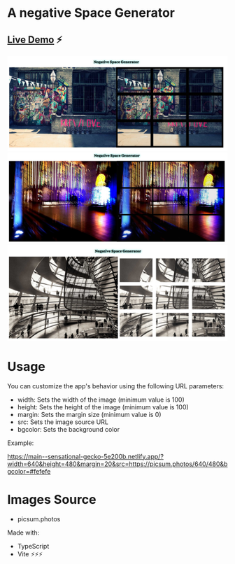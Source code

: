 # A negative Space Generator

## [Live Demo](https://main--sensational-gecko-5e200b.netlify.app/) ⚡

![Demo 1](/demo/demo1.jpg)
![Demo 2](/demo/demo2.jpg)
![Demo 3](/demo/demo3.jpg)


# Usage
You can customize the app's behavior using the following URL parameters:

- width: Sets the width of the image (minimum value is 100)
- height: Sets the height of the image (minimum value is 100)
- margin: Sets the margin size (minimum value is 0)
- src: Sets the image source URL
- bgcolor: Sets the background color

Example:

https://main--sensational-gecko-5e200b.netlify.app/?width=640&height=480&margin=20&src=https://picsum.photos/640/480&bgcolor=#fefefe


# Images Source

- picsum.photos


Made with: 
- TypeScript
- Vite ⚡⚡⚡
